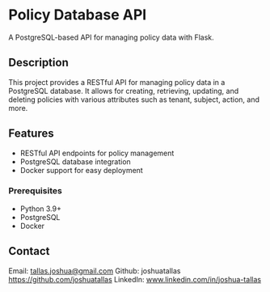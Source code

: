# Policy Database API

A PostgreSQL-based API for managing policy data with Flask.

## Description

This project provides a RESTful API for managing policy data in a PostgreSQL database. It allows for creating, retrieving, updating, and deleting policies with various attributes such as tenant, subject, action, and more.

## Features

- RESTful API endpoints for policy management
- PostgreSQL database integration
- Docker support for easy deployment

### Prerequisites

- Python 3.9+
- PostgreSQL
- Docker


## Contact

Email: tallas.joshua@gmail.com
Github: joshuatallas https://github.com/joshuatallas
LinkedIn: www.linkedin.com/in/joshua-tallas

